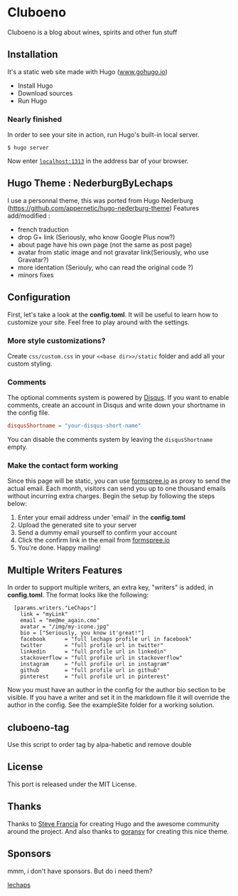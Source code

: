# Cluboeno

Cluboeno is a blog about wines, spirits and other fun stuff

## Installation

It's a static web site made with Hugo (www.gohugo.io)

- Install Hugo
- Download sources
- Run Hugo

### Nearly finished

In order to see your site in action, run Hugo's built-in local server.
```
$ hugo server
```
Now enter [`localhost:1313`](http://localhost:1313) in the address bar of your browser.

## Hugo Theme : NederburgByLechaps

I use a personnal theme, this was ported from Hugo Nederburg (https://github.com/appernetic/hugo-nederburg-theme)
Features add/modified :

- french traduction
- drop G+ link (Seriously, who know Google Plus now?)
- about page have his own page (not the same as post page)
- avatar from static image and not gravatar link(Seriously, who use Gravatar?)
- more identation (Seriouly, who can read the original code ?)
- minors fixes

## Configuration

First, let's take a look at the **config.toml**. It will be useful to learn how to customize your site. Feel free to play around with the settings.

### More style customizations?

Create `css/custom.css` in your `<<base dir>>/static` folder and add all your custom styling.

### Comments

The optional comments system is powered by [Disqus](https://disqus.com). If you want to enable comments, create an account in Disqus and write down your shortname in the config file.
```toml
disqusShortname = "your-disqus-short-name"
```
You can disable the comments system by leaving the `disqusShortname` empty.

### Make the contact form working

Since this page will be static, you can use [formspree.io](//formspree.io/) as proxy to send the actual email. Each month, visitors can send you up to one thousand emails without incurring extra charges. Begin the setup by following the steps below:

1. Enter your email address under 'email' in the **config.toml**
2. Upload the generated site to your server
3. Send a dummy email yourself to confirm your account
4. Click the confirm link in the email from [formspree.io](//formspree.io/)
5. You're done. Happy mailing!

## Multiple Writers Features

In order to support multiple writers, an extra key, "writers" is added, in **config.toml**. The format looks like the following:
```
  [params.writers."LeChaps"]
    link = "myLink"
    email = "me@me_again.cmo"
    avatar = "/img/my-icone.jpg"
    bio = ["Seriously, you know it'great!"]
    facebook      = "full lechaps profile url in facebook"
    twitter       = "full profile url in twitter"
    linkedin      = "full profile url in linkedin"
    stackoverflow = "full profile url in stackoverflow"
    instagram     = "full profile url in instagram"
    github        = "full profile url in github"
    pinterest     = "full profile url in pinterest"
```
Now you must have an author in the config for the author bio section to be visible. If you have a writer and set it in the markdown file it will override the author in the config. See the exampleSite folder for a working solution.

## cluboeno-tag

Use this script to order tag by alpa-habetic and remove double

## License

This port is released under the MIT License.

## Thanks

Thanks to [Steve Francia](https://github.com/spf13) for creating Hugo and the awesome community around the project. And also thanks to [goransv](https://github.com/appernetic) for creating this nice theme.

## Sponsors

mmm, i don't have sponsors. But do i need them?

[lechaps](https://github.com/lechaps)